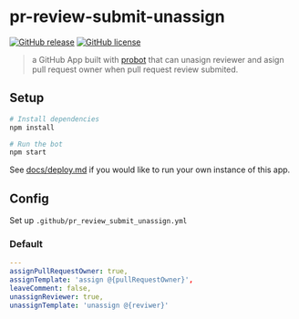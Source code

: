 # pr-review-submit-unassign

[![GitHub release](https://img.shields.io/github/release/jiminycricket/pr-review-submit-unassign.svg)](https://github.com/jiminycricket/pr-review-submit-unassign/releases) [![GitHub license](https://img.shields.io/github/license/jiminycricket/pr-review-submit-unassign.svg)](https://github.com/jiminycricket/pr-review-submit-unassign/blob/master/LICENSE)

> a GitHub App built with [probot](https://github.com/probot/probot) that 
> can unasign reviewer and asign pull request owner when pull request review submited.

## Setup

```bash
# Install dependencies
npm install

# Run the bot
npm start
```

See [docs/deploy.md](docs/deploy.md) if you would like to run your own instance of this app.

## Config

Set up `.github/pr_review_submit_unassign.yml`

### Default

```yaml
---
assignPullRequestOwner: true,
assignTemplate: 'assign @{pullRequestOwner}',
leaveComment: false,
unassignReviewer: true,
unassignTemplate: 'unassign @{reviwer}'
``` 
